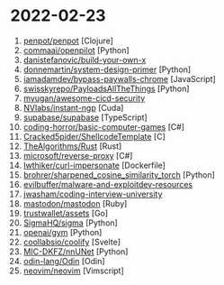 # 2022-02-23

1. [penpot/penpot](https://github.com/penpot/penpot "Penpot - The Open-Source design & prototyping platform") [Clojure]
2. [commaai/openpilot](https://github.com/commaai/openpilot "openpilot is an open source driver assistance system. openpilot performs the functions of Automated Lane Centering and Adaptive Cruise Control for over 150 supported car makes and models.") [Python]
3. [danistefanovic/build-your-own-x](https://github.com/danistefanovic/build-your-own-x "🤓 Build your own (insert technology here)") 
4. [donnemartin/system-design-primer](https://github.com/donnemartin/system-design-primer "Learn how to design large-scale systems. Prep for the system design interview. Includes Anki flashcards.") [Python]
5. [iamadamdev/bypass-paywalls-chrome](https://github.com/iamadamdev/bypass-paywalls-chrome "Bypass Paywalls web browser extension for Chrome and Firefox.") [JavaScript]
6. [swisskyrepo/PayloadsAllTheThings](https://github.com/swisskyrepo/PayloadsAllTheThings "A list of useful payloads and bypass for Web Application Security and Pentest/CTF") [Python]
7. [myugan/awesome-cicd-security](https://github.com/myugan/awesome-cicd-security "📚 A curated list of awesome CI CD security resources") 
8. [NVlabs/instant-ngp](https://github.com/NVlabs/instant-ngp "Instant neural graphics primitives: lightning fast NeRF and more") [Cuda]
9. [supabase/supabase](https://github.com/supabase/supabase "The open source Firebase alternative. Follow to stay updated about our public Beta.") [TypeScript]
10. [coding-horror/basic-computer-games](https://github.com/coding-horror/basic-computer-games "An updated version of the classic Basic Computer Games book, with well-written examples in a variety of common programming languages") [C#]
11. [Cracked5pider/ShellcodeTemplate](https://github.com/Cracked5pider/ShellcodeTemplate "An easily modifiable shellcode template for Windows x64/x86") [C]
12. [TheAlgorithms/Rust](https://github.com/TheAlgorithms/Rust "All Algorithms implemented in Rust") [Rust]
13. [microsoft/reverse-proxy](https://github.com/microsoft/reverse-proxy "A toolkit for developing high-performance HTTP reverse proxy applications.") [C#]
14. [lwthiker/curl-impersonate](https://github.com/lwthiker/curl-impersonate "curl-impersonate: A special compilation of curl that makes it impersonate Chrome & Firefox") [Dockerfile]
15. [brohrer/sharpened_cosine_similarity_torch](https://github.com/brohrer/sharpened_cosine_similarity_torch "A Sharpened Cosine Similarity layer for PyTorch") [Python]
16. [evilbuffer/malware-and-exploitdev-resources](https://github.com/evilbuffer/malware-and-exploitdev-resources "") 
17. [jwasham/coding-interview-university](https://github.com/jwasham/coding-interview-university "A complete computer science study plan to become a software engineer.") 
18. [mastodon/mastodon](https://github.com/mastodon/mastodon "Your self-hosted, globally interconnected microblogging community") [Ruby]
19. [trustwallet/assets](https://github.com/trustwallet/assets "A comprehensive, up-to-date collection of information about several thousands (!) of crypto tokens.") [Go]
20. [SigmaHQ/sigma](https://github.com/SigmaHQ/sigma "Generic Signature Format for SIEM Systems") [Python]
21. [openai/gym](https://github.com/openai/gym "A toolkit for developing and comparing reinforcement learning algorithms.") [Python]
22. [coollabsio/coolify](https://github.com/coollabsio/coolify "An open-source & self-hostable Heroku / Netlify alternative.") [Svelte]
23. [MIC-DKFZ/nnUNet](https://github.com/MIC-DKFZ/nnUNet "") [Python]
24. [odin-lang/Odin](https://github.com/odin-lang/Odin "Odin Programming Language") [Odin]
25. [neovim/neovim](https://github.com/neovim/neovim "Vim-fork focused on extensibility and usability") [Vimscript]
